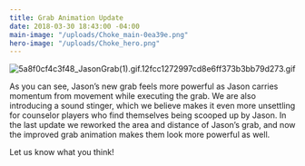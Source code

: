 ```yaml
---
title: Grab Animation Update
date: 2018-03-30 18:43:00 -04:00
main-image: "/uploads/Choke_main-0ea39e.png"
hero-image: "/uploads/Choke_hero.png"
---
```


![5a8f0cf4c3f48_JasonGrab(1).gif.12fcc1272997cd8e6ff373b3bb79d273.gif](/uploads/5a8f0cf4c3f48_JasonGrab(1).gif.12fcc1272997cd8e6ff373b3bb79d273.gif)

As you can see, Jason’s new grab feels more powerful as Jason carries momentum from movement while executing the grab. We are also introducing a sound stinger, which we believe makes it even more unsettling for counselor players who find themselves being scooped up by Jason. In the last update we reworked the area and distance of Jason’s grab, and now the improved grab animation makes them look more powerful as well.

Let us know what you think!